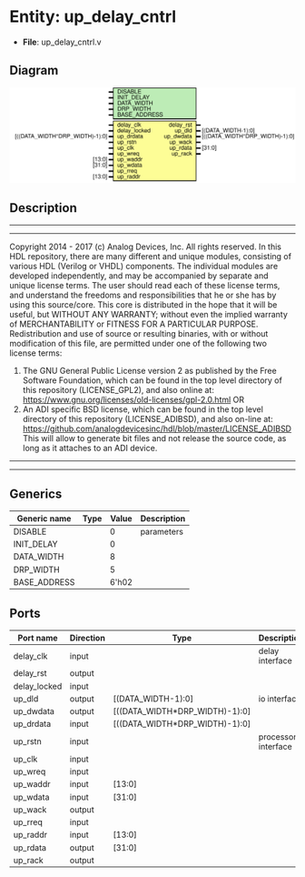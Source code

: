 # Entity: up_delay_cntrl

- **File**: up_delay_cntrl.v
## Diagram

![Diagram](up_delay_cntrl.svg "Diagram")
## Description

***************************************************************************
 ***************************************************************************
 Copyright 2014 - 2017 (c) Analog Devices, Inc. All rights reserved.
 In this HDL repository, there are many different and unique modules, consisting
 of various HDL (Verilog or VHDL) components. The individual modules are
 developed independently, and may be accompanied by separate and unique license
 terms.
 The user should read each of these license terms, and understand the
 freedoms and responsibilities that he or she has by using this source/core.
 This core is distributed in the hope that it will be useful, but WITHOUT ANY
 WARRANTY; without even the implied warranty of MERCHANTABILITY or FITNESS FOR
 A PARTICULAR PURPOSE.
 Redistribution and use of source or resulting binaries, with or without modification
 of this file, are permitted under one of the following two license terms:
   1. The GNU General Public License version 2 as published by the
      Free Software Foundation, which can be found in the top level directory
      of this repository (LICENSE_GPL2), and also online at:
      <https://www.gnu.org/licenses/old-licenses/gpl-2.0.html>
 OR
   2. An ADI specific BSD license, which can be found in the top level directory
      of this repository (LICENSE_ADIBSD), and also on-line at:
      https://github.com/analogdevicesinc/hdl/blob/master/LICENSE_ADIBSD
      This will allow to generate bit files and not release the source code,
      as long as it attaches to an ADI device.
 ***************************************************************************
 ***************************************************************************
 
## Generics

| Generic name | Type | Value | Description |
| ------------ | ---- | ----- | ----------- |
| DISABLE      |      | 0     | parameters  |
| INIT_DELAY   |      | 0     |             |
| DATA_WIDTH   |      | 8     |             |
| DRP_WIDTH    |      | 5     |             |
| BASE_ADDRESS |      | 6'h02 |             |
## Ports

| Port name    | Direction | Type                           | Description         |
| ------------ | --------- | ------------------------------ | ------------------- |
| delay_clk    | input     |                                | delay interface     |
| delay_rst    | output    |                                |                     |
| delay_locked | input     |                                |                     |
| up_dld       | output    | [(DATA_WIDTH-1):0]             | io interface        |
| up_dwdata    | output    | [((DATA_WIDTH*DRP_WIDTH)-1):0] |                     |
| up_drdata    | input     | [((DATA_WIDTH*DRP_WIDTH)-1):0] |                     |
| up_rstn      | input     |                                | processor interface |
| up_clk       | input     |                                |                     |
| up_wreq      | input     |                                |                     |
| up_waddr     | input     | [13:0]                         |                     |
| up_wdata     | input     | [31:0]                         |                     |
| up_wack      | output    |                                |                     |
| up_rreq      | input     |                                |                     |
| up_raddr     | input     | [13:0]                         |                     |
| up_rdata     | output    | [31:0]                         |                     |
| up_rack      | output    |                                |                     |
